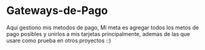 # Gateways-de-Pago
Aqui gestiono mis metodos de pago, Mi meta es agregar todos los metos de pago posibles y unirlos a mis tarjetas principalmente, ademas de las que usare como prueba en otros proyectos ::)
